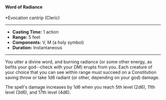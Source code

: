 #### Word of Radiance
*Evocation cantrip (Cleric)
___
- **Casting Time:** 1 action
- **Range:** 5 feet
- **Components:** V, M (a holy symbol)
- **Duration:** Instantaneous
---
You utter a divine word, and burning radiance (or some other energy, as befits your god--check with your DM) erupts from you. Each creature of your choice that you can see within range must succeed on a Constitution saving throw or take 1d6 radiant (or other, depending on your god) damage.

The spell's damage increases by 1d6 when you reach 5th level (2d6), 11th level (3d6), and 17th level (4d6).